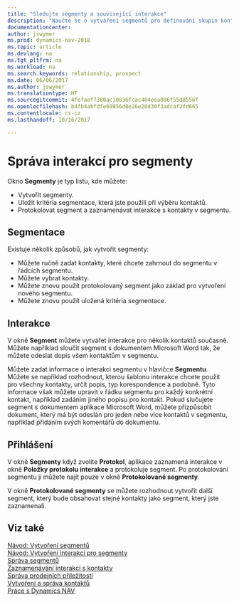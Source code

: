 ```yaml
---
title: "Sledujte segmenty a související interakce"
description: "Naučte se o vytváření segmentů pro definování skupin kontaktů a určení interakci pro segmenty."
documentationcenter: 
author: jswymer
ms.prod: dynamics-nav-2018
ms.topic: article
ms.devlang: na
ms.tgt_pltfrm: na
ms.workload: na
ms.search.keywords: relationship, prospect
ms.date: 06/06/2017
ms.author: jswymer
ms.translationtype: HT
ms.sourcegitcommit: 4fefaef7380ac10836fcac404eea006f55d8556f
ms.openlocfilehash: b4fb4abfdfe69856d0e26e20d30f3adcaf2fd665
ms.contentlocale: cs-cz
ms.lasthandoff: 10/16/2017

---
```

# <a name="managing-interactions-for-segments"></a>Správa interakcí pro segmenty
Okno **Segmenty** je typ listu, kde můžete:

* Vytvořit segmenty.
* Uložit kritéria segmentace, která jste použili při výběru kontaktů.
* Protokolovat segment a zaznamenávat interakce s kontakty v segmentu.

## <a name="segmenting"></a>Segmentace
Existuje několik způsobů, jak vytvořit segmenty:

* Můžete ručně zadat kontakty, které chcete zahrnout do segmentu v řádcích segmentu.
* Můžete vybrat kontakty.
* Můžete znovu použít protokolovaný segment jako základ pro vytvoření nového segmentu.
* Můžete znovu použít uložená kritéria segmentace.

## <a name="interactions"></a>Interakce
V okně **Segment** můžete vytvářet interakce pro několik kontaktů současně. Můžete například sloučit segment s dokumentem Microsoft Word tak, že můžete odeslat dopis všem kontaktům v segmentu.

Můžete zadat informace o interakci segmentu v hlavičce **Segmentu**. Můžete se například rozhodnout, kterou šablonu interakce chcete použít pro všechny kontakty, určit popis, typ korespondence a podobně. Tyto informace však můžete upravit v řádku segmentu pro každý konkrétní kontakt, například zadáním jiného popisu pro kontakt. Pokud slučujete segment s dokumentem aplikace Microsoft Word, můžete přizpůsobit dokument, který má být odeslán pro jeden nebo více kontaktů v segmentu, například přidáním svých komentářů do dokumentu.

## <a name="logging"></a>Přihlášení
V okně **Segmenty** když zvolíte **Protokol**, aplikace zaznamená interakce v okně **Položky protokolu interakce** a protokoluje segment. Po protokolování segmentu ji můžete najít pouze v okně **Protokolované segmenty**.

V okně **Protokolované segmenty** se můžete rozhodnout vytvořit další segment, který bude obsahovat stejné kontakty jako segment, který jste zaznamenali.

## <a name="see-also"></a>Viz také
[Návod: Vytvoření segmentů](marketing-how-create-segment.md)  
[Návod: Vytvoření interakcí pro segmenty](marketing-how-create-interactions.md)  
[Správa segmentů](marketing-segments.md)  
[Zaznamenávání interakcí s kontakty](marketing-interactions.md)  
[Správa prodejních příležitostí](marketing-manage-sales-opportunities.md)  
[Vytvoření a správa kontaktů](marketing-contacts.md)  
[Práce s Dynamics NAV](ui-work-product.md)


